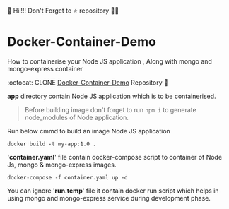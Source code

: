 👋 Hii!!! Don't Forget to ⭐ repository 👨‍💻
# Docker-Container-Demo
How to containerise your Node JS application , Along with mongo and mongo-express container

:octocat: CLONE [Docker-Container-Demo](https://github.com/joyal007/Docker-Container-Demo) Repository 📁

**app** directory contain Node JS application which is to be containerised.

> Before building image don't forget to run ```npm i``` to generate node_modules of Node application.

Run below cmmd to build an image Node JS application
```
docker build -t my-app:1.0 .
```

'**container.yaml**' file contain docker-compose script to container of Node Js, mongo & mongo-express images.

```
docker-compose -f container.yaml up -d
```

You can ignore '**run.temp**' file it contain docker run script which helps in using mongo and mongo-express service during development phase.
